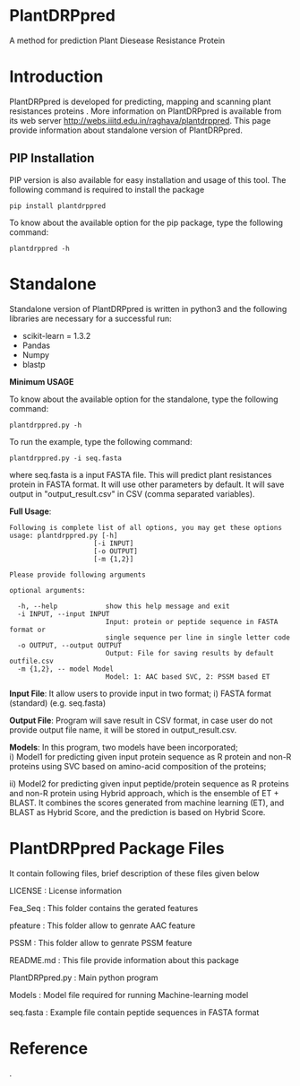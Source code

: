 # PlantDRPpred
A method for prediction Plant Diesease Resistance Protein

# Introduction
PlantDRPpred is developed for predicting, mapping and scanning plant resistances proteins . More information on PlantDRPpred is available from its web server http://webs.iiitd.edu.in/raghava/plantdrppred. This page provide information about standalone version of PlantDRPpred.

## PIP Installation
PIP version is also available for easy installation and usage of this tool. The following command is required to install the package 
```
pip install plantdrppred
```
To know about the available option for the pip package, type the following command:
```
plantdrppred -h
```

# Standalone

Standalone version of PlantDRPpred is written in python3 and the following libraries are necessary for a successful run:

- scikit-learn = 1.3.2
- Pandas
- Numpy
- blastp


**Minimum USAGE** 

To know about the available option for the standalone, type the following command:
```
plantdrppred.py -h
```
To run the example, type the following command:
```
plantdrppred.py -i seq.fasta

```
where seq.fasta is a input FASTA file. This will predict plant resistances protein in FASTA format. It will use other parameters by default. It will save output in "output_result.csv" in CSV (comma separated variables).

**Full Usage**: 
```
Following is complete list of all options, you may get these options
usage: plantdrppred.py [-h] 
                     [-i INPUT]
                     [-o OUTPUT]
                     [-m {1,2}] 
```
```
Please provide following arguments

optional arguments:

  -h, --help            show this help message and exit
  -i INPUT, --input INPUT
                        Input: protein or peptide sequence in FASTA format or
                        single sequence per line in single letter code
  -o OUTPUT, --output OUTPUT
                        Output: File for saving results by default outfile.csv
  -m {1,2}, -- model Model
                        Model: 1: AAC based SVC, 2: PSSM based ET

```

**Input File**: It allow users to provide input in two format; i) FASTA format (standard) (e.g. seq.fasta)  

**Output File**: Program will save result in CSV format, in case user do not provide output file name, it will be stored in output_result.csv.


**Models**: In this program, two models have been incorporated;  
  i) Model1 for predicting given input protein sequence as R protein and non-R proteins  using SVC based on amino-acid composition of the proteins; 

  ii) Model2 for predicting given input peptide/protein sequence as R proteins and non-R protein using Hybrid approach, which is the ensemble of ET + BLAST. It combines the scores generated from machine learning (ET), and BLAST as Hybrid Score, and the prediction is based on Hybrid Score.


PlantDRPpred Package Files
=======================
It contain following files, brief description of these files given below

LICENSE       	: License information

Fea_Seq : This folder contains the gerated features 

pfeature : This folder allow to genrate AAC feature 

PSSM : This folder allow to genrate PSSM feature 

README.md     	: This file provide information about this package

PlantDRPpred.py 	: Main python program 

Models        : Model file required for running Machine-learning model

seq.fasta	: Example file contain peptide sequences in FASTA format



# Reference
.</a>
